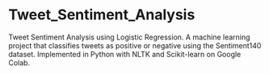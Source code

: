 # Tweet_Sentiment_Analysis
Tweet Sentiment Analysis using Logistic Regression. A machine learning project that classifies tweets as positive or negative using the Sentiment140 dataset. Implemented in Python with NLTK and Scikit-learn on Google Colab.
